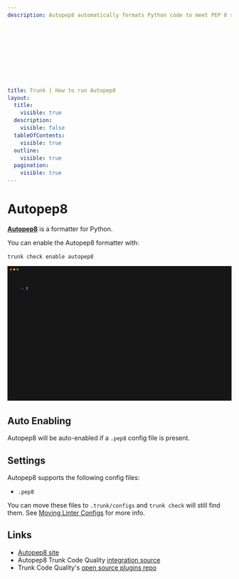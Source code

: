 ```yaml
---
description: Autopep8 automatically formats Python code to meet PEP 8 standards, using pycodestyle to identify and correct formatting issues for cleaner code.









title: Trunk | How to run Autopep8
layout:
  title:
    visible: true
  description:
    visible: false
  tableOfContents:
    visible: true
  outline:
    visible: true
  pagination:
    visible: true
---
```


# Autopep8

[**Autopep8**](https://github.com/hhatto/autopep8#readme) is a formatter for Python.

You can enable the Autopep8 formatter with:

```shell
trunk check enable autopep8
```
![autopep8 example output](/.gitbook/assets/autopep8.gif)
## Auto Enabling

Autopep8 will be auto-enabled if a `.pep8` config file is present.

## Settings

Autopep8 supports the following config files:
* `.pep8`

You can move these files to `.trunk/configs` and `trunk check` will still find them. See [Moving Linter Configs](..#moving-linter-configs) for more info.




## Links

- [Autopep8 site](https://github.com/hhatto/autopep8#readme)
- Autopep8 Trunk Code Quality [integration source](https://github.com/trunk-io/plugins/tree/main/linters/autopep8)
- Trunk Code Quality's [open source plugins repo](https://github.com/trunk-io/plugins/tree/main)
